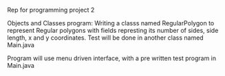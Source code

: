 Rep for programming project 2

Objects and Classes program: Writing a classs named RegularPolygon to represent Regular polygons with fields represting its number of sides, side length, x and y coordinates. Test will be done in another class named Main.java

Program will use menu driven interface, with a pre written test program in Main.java
